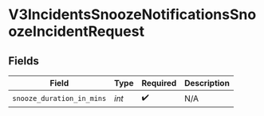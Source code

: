 # V3IncidentsSnoozeNotificationsSnoozeIncidentRequest


## Fields

| Field                     | Type                      | Required                  | Description               |
| ------------------------- | ------------------------- | ------------------------- | ------------------------- |
| `snooze_duration_in_mins` | *int*                     | :heavy_check_mark:        | N/A                       |
